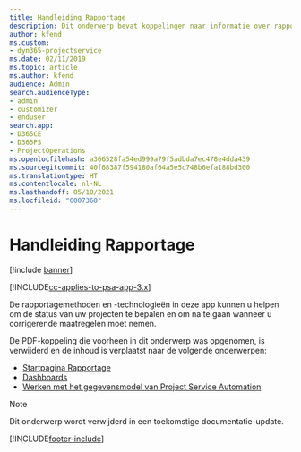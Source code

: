 ```yaml
---
title: Handleiding Rapportage
description: Dit onderwerp bevat koppelingen naar informatie over rapportage.
author: kfend
ms.custom:
- dyn365-projectservice
ms.date: 02/11/2019
ms.topic: article
ms.author: kfend
audience: Admin
search.audienceType:
- admin
- customizer
- enduser
search.app:
- D365CE
- D365PS
- ProjectOperations
ms.openlocfilehash: a366528fa54ed999a79f5adbda7ec478e4dda439
ms.sourcegitcommit: 40f68387f594180af64a5e5c748b6efa188bd300
ms.translationtype: HT
ms.contentlocale: nl-NL
ms.lasthandoff: 05/10/2021
ms.locfileid: "6007360"
---
```

# <a name="reporting-guide"></a>Handleiding Rapportage

[!include [banner](../../includes/psa-now-project-operations.md)]

[!INCLUDE[cc-applies-to-psa-app-3.x](../../includes/cc-applies-to-psa-app-3x.md)]

De rapportagemethoden en -technologieën in deze app kunnen u helpen om de status van uw projecten te bepalen en om na te gaan wanneer u corrigerende maatregelen moet nemen. 

De PDF-koppeling die voorheen in dit onderwerp was opgenomen, is verwijderd en de inhoud is verplaatst naar de volgende onderwerpen:

- [Startpagina Rapportage](../reports-reporting-dynamics-365-project-service.md)
- [Dashboards](../reports-dashboards.md)
- [Werken met het gegevensmodel van Project Service Automation](../reports-working-project-service-data-model.md)

> [!NOTE]
> Dit onderwerp wordt verwijderd in een toekomstige documentatie-update. 


[!INCLUDE[footer-include](../../includes/footer-banner.md)]